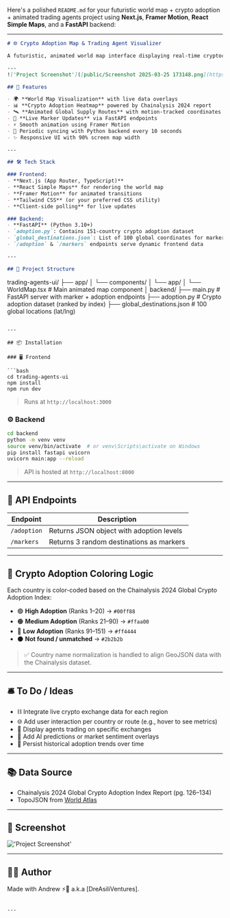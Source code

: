 Here's a polished `README.md` for your futuristic world map + crypto adoption + animated trading agents project using **Next.js**, **Framer Motion**, **React Simple Maps**, and a **FastAPI** backend:

---

```md
# 🌐 Crypto Adoption Map & Trading Agent Visualizer

A futuristic, animated world map interface displaying real-time cryptocurrency adoption levels and animated global supply routes, powered by a Python backend and rendered with modern React (Next.js + TypeScript + Framer Motion).

---
!['Project Screenshot']([public/Screenshot 2025-03-25 173148.png](https://github.com/Dre-AsiliVentures/CryptoAdoptionMap/blob/main/public/Screenshot%202025-03-25%20173148.png))

## 🚀 Features

- 🌍 **World Map Visualization** with live data overlays
- 📊 **Crypto Adoption Heatmap** powered by Chainalysis 2024 report
- 🛰️ **Animated Global Supply Routes** with motion-tracked coordinates
- 🔄 **Live Marker Updates** via FastAPI endpoints
- ⚡ Smooth animation using Framer Motion
- 🔁 Periodic syncing with Python backend every 10 seconds
- ✨ Responsive UI with 90% screen map width

---

## 🛠️ Tech Stack

### Frontend:
- **Next.js (App Router, TypeScript)**
- **React Simple Maps** for rendering the world map
- **Framer Motion** for animated transitions
- **Tailwind CSS** (or your preferred CSS utility)
- **Client-side polling** for live updates

### Backend:
- **FastAPI** (Python 3.10+)
- `adoption.py`: Contains 151-country crypto adoption dataset
- `global_destinations.json`: List of 100 global coordinates for marker routes
- `/adoption` & `/markers` endpoints serve dynamic frontend data

---

## 📁 Project Structure

```
trading-agents-ui/
├── app/
│   └── components/
│       └── app/
│           └── WorldMap.tsx  # Main animated map component
│
backend/
├── main.py                   # FastAPI server with marker + adoption endpoints
├── adoption.py               # Crypto adoption dataset (ranked by index)
├── global_destinations.json # 100 global locations (lat/lng)
```

---

## 📦 Installation

### 🖥️ Frontend

```bash
cd trading-agents-ui
npm install
npm run dev
```

> Runs at `http://localhost:3000`

### ⚙️ Backend

```bash
cd backend
python -m venv venv
source venv/bin/activate  # or venv\Scripts\activate on Windows
pip install fastapi uvicorn
uvicorn main:app --reload
```

> API is hosted at `http://localhost:8000`

---

## 🔗 API Endpoints

| Endpoint         | Description                             |
|------------------|-----------------------------------------|
| `/adoption`      | Returns JSON object with adoption levels|
| `/markers`       | Returns 3 random destinations as markers|

---

## 🎨 Crypto Adoption Coloring Logic

Each country is color-coded based on the Chainalysis 2024 Global Crypto Adoption Index:

- 🟢 **High Adoption** (Ranks 1–20) → `#00ff88`
- 🟠 **Medium Adoption** (Ranks 21–90) → `#ffaa00`
- 🔴 **Low Adoption** (Ranks 91–151) → `#ff4444`
- ⚫ **Not found / unmatched** → `#2b2b2b`

> ✅ Country name normalization is handled to align GeoJSON data with the Chainalysis dataset.

---

## 🛎️ To Do / Ideas

- ⛓️ Integrate live crypto exchange data for each region
- 🌐 Add user interaction per country or route (e.g., hover to see metrics)
- 🤖 Display agents trading on specific exchanges
- 🧠 Add AI predictions or market sentiment overlays
- 💾 Persist historical adoption trends over time

---

## 📚 Data Source

- Chainalysis 2024 Global Crypto Adoption Index Report (pg. 126–134)
- TopoJSON from [World Atlas](https://cdn.jsdelivr.net/npm/world-atlas@2/countries-110m.json)

---

## 📸 Screenshot 

!['Project Screenshot']([./public/Screenshot%202025-03-25%20173148.png](https://github.com/Dre-AsiliVentures/CryptoAdoptionMap/blob/main/public/Screenshot%202025-03-25%20173148.png))

---

## 👨‍💻 Author

Made with Andrew ⚡🧠 a.k.a [DreAsiliVentures].

```

---

